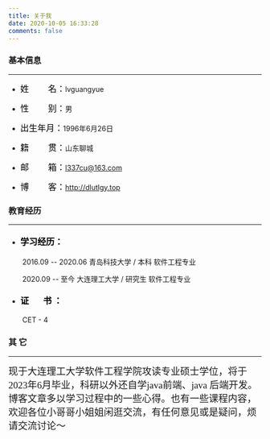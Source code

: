 ```yaml
---
title: 关于我
date: 2020-10-05 16:33:28
comments: false
---
```


### 基本信息

***

- <span style='color:black;background:背景颜色;font-size:17px;font-family:;'>姓        名：</span>lvguangyue

- <span style='color:black;background:背景颜色;font-size:17px;font-family:;'>性        别：</span>男
- <span style='color:black;background:背景颜色;font-size:17px;font-family:;'>出生年月：</span>1996年6月26日
- <span style='color:black;background:背景颜色;font-size:17px;font-family:;'>籍        贯：</span>山东聊城
- <span style='color:black;background:背景颜色;font-size:17px;font-family:;'>邮        箱：</span>l337cu@163.com
- <span style='color:black;background:背景颜色;font-size:17px;font-family:;'>博        客：</span>http://dlutlgy.top

### 教育经历

---

- #### <span style='color:black;background:背景颜色;font-size:17px;font-family:;'>学习经历：</span>

  ​			2016.09 -- 2020.06      青岛科技大学  /  本科		软件工程专业

  ​			2020.09 -- 至今		 大连理工大学 / 研究生      软件工程专业

- #### <span style='color:black;background:背景颜色;font-size:17px;font-family:;'>证       书 ：</span>

  ​			CET - 4

### 其       它

---

​		<span style='color:;background:;font-size:19px;font-family:微软雅黑;'>现于大连理工大学软件工程学院攻读专业硕士学位，将于2023年6月毕业，科研以外还自学java前端、java 后端开发。博客文章多以学习过程中的一些心得。也有一些课程内容，欢迎各位小哥哥小姐姐闲逛交流，有任何意见或是疑问，烦请交流讨论～</span>





